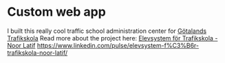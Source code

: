 # Custom web app
I built this really cool traffic school administration center for [Götalands Trafikskola](https://gotalandstrafikskola.se/)
Read more about the project here: [Elevsystem för Trafikskola -Noor Latif](https://www.linkedin.com/pulse/elevsystem-f%C3%B6r-trafikskola-noor-latif/)
https://www.linkedin.com/pulse/elevsystem-f%C3%B6r-trafikskola-noor-latif/

